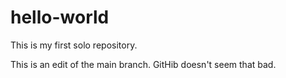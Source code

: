 # hello-world
This is my first solo repository.

This is an edit of the main branch. GitHib doesn't seem that bad.
